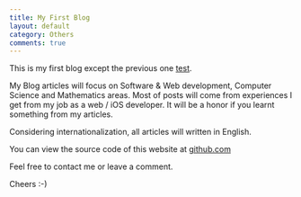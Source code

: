 ```yaml
---
title: My First Blog
layout: default
category: Others
comments: true
---
```


This is my first blog except the previous one [test](/http://wenyuzhao.me/others/2015/01/03/test.html).

My Blog articles will focus on Software & Web development, Computer Science and Mathematics areas. Most of posts will come from experiences I get from my job as a web / iOS developer. It will be a honor if you learnt something from my articles.

Considering internationalization, all articles will written in English.

You can view the source code of this website at [github.com](https://github.com/wenyuzhao/wenyuzhao.github.io)

Feel free to contact me or leave a comment.

Cheers :-)
